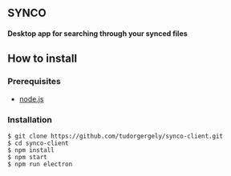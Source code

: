 SYNCO
----
#### Desktop app for searching through your synced files


## How to install

### Prerequisites
 - [node.js](https://nodejs.org/en/)
 
### Installation

```
$ git clone https://github.com/tudorgergely/synco-client.git
$ cd synco-client
$ npm install 
$ npm start
$ npm run electron
```



